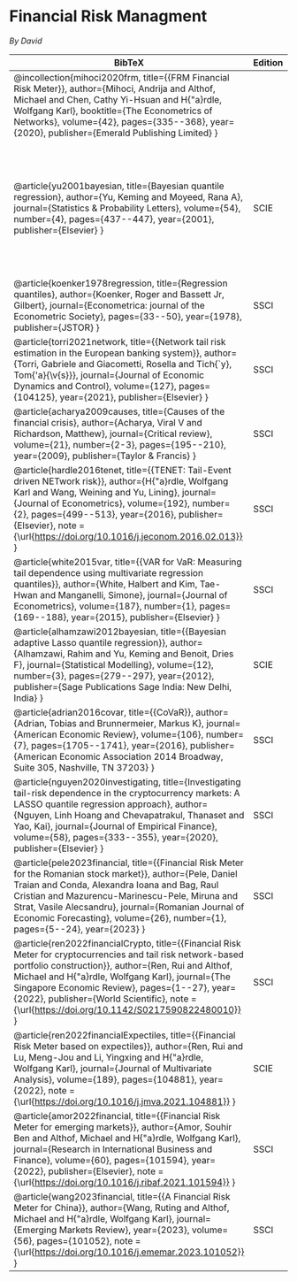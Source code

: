 # Financial Risk Managment 

*By David*



| BibTeX | Edition | Categories | Rank | Citation | Keyword |
| --- | --- | --- | --- | --- | --- |
| @incollection{mihoci2020frm, title={{FRM Financial Risk Meter}}, author={Mihoci, Andrija and Althof, Michael and Chen, Cathy Yi-Hsuan and H{\"a}rdle, Wolfgang Karl}, booktitle={The Econometrics of Networks}, volume={42}, pages={335--368}, year={2020}, publisher={Emerald Publishing Limited} } |  |  |  | 31 | Financial Risk Meter |
| @article{yu2001bayesian, title={Bayesian quantile regression}, author={Yu, Keming and Moyeed, Rana A}, journal={Statistics \& Probability Letters}, volume={54}, number={4}, pages={437--447}, year={2001}, publisher={Elsevier} } | SCIE | STATISTICS & PROBABILITY | 105/125, 84% | 1125 | Asymmetric Laplace Distribution, Bayesian Inference, Markov Chain Monte Carlo Methods, Quantile Regression |
| @article{koenker1978regression, title={Regression quantiles}, author={Koenker, Roger and Bassett Jr, Gilbert}, journal={Econometrica: journal of the Econometric Society}, pages={33--50}, year={1978}, publisher={JSTOR} } | SSCI | ECONOMICS | 33/381, 8.66% | 19671 | Quantile Regression |
| @article{torri2021network, title={{Network tail risk estimation in the European banking system}}, author={Torri, Gabriele and Giacometti, Rosella and Tich{\`y}, Tom{\'a}{\v{s}}}, journal={Journal of Economic Dynamics and Control}, volume={127}, pages={104125}, year={2021}, publisher={Elsevier} } | SSCI | ECONOMICS | 207/380, 54.47% | 21 | Tail Event |
| @article{acharya2009causes, title={Causes of the financial crisis}, author={Acharya, Viral V and Richardson, Matthew}, journal={Critical review}, volume={21}, number={2-3}, pages={195--210}, year={2009}, publisher={Taylor \& Francis} } | SSCI | POLITICAL SCIENCE | 208/315, 66.03% | 828 | Financial Crisis |
| @article{hardle2016tenet, title={{TENET: Tail-Event driven NETwork risk}}, author={H{\"a}rdle, Wolfgang Karl and Wang, Weining and Yu, Lining}, journal={Journal of Econometrics}, volume={192}, number={2}, pages={499--513}, year={2016}, publisher={Elsevier}, note = {\url{https://doi.org/10.1016/j.jeconom.2016.02.013}} } | SSCI | ECONOMICS | 35/380, 9.21% | 355 | Adjacency Matrix, Tail Event |
| @article{white2015var, title={{VAR for VaR: Measuring tail dependence using multivariate regression quantiles}}, author={White, Halbert and Kim, Tae-Hwan and Manganelli, Simone}, journal={Journal of Econometrics}, volume={187}, number={1}, pages={169--188}, year={2015}, publisher={Elsevier} } | SSCI | ECONOMICS | 35/380, 9.21% | 378 | Value at Risk |
| @article{alhamzawi2012bayesian, title={{Bayesian adaptive Lasso quantile regression}}, author={Alhamzawi, Rahim and Yu, Keming and Benoit, Dries F}, journal={Statistical Modelling}, volume={12}, number={3}, pages={279--297}, year={2012}, publisher={Sage Publications Sage India: New Delhi, India} } | SCIE | STATISTICS & PROBABILITY | 104/164, 63.41% | 182 | LASSO, Quantile Regression |
| @article{adrian2016covar, title={{CoVaR}}, author={Adrian, Tobias and Brunnermeier, Markus K}, journal={American Economic Review}, volume={106}, number={7}, pages={1705--1741}, year={2016}, publisher={American Economic Association 2014 Broadway, Suite 305, Nashville, TN 37203} } | SSCI | ECONOMICS | 4/380, 1.05% | 4253 | CoVaR |
| @article{nguyen2020investigating, title={Investigating tail-risk dependence in the cryptocurrency markets: A LASSO quantile regression approach}, author={Nguyen, Linh Hoang and Chevapatrakul, Thanaset and Yao, Kai}, journal={Journal of Empirical Finance}, volume={58}, pages={333--355}, year={2020}, publisher={Elsevier} } | SSCI | BUSINESS FINANCE | 57/111, 51.35% | 55 | LASSO, Quantile Regression |
| @article{pele2023financial, title={{Financial Risk Meter for the Romanian stock market}}, author={Pele, Daniel Traian and Conda, Alexandra Ioana and Bag, Raul Cristian and Mazurencu-Marinescu-Pele, Miruna and Strat, Vasile Alecsandru}, journal={Romanian Journal of Economic Forecasting}, volume={26}, number={1}, pages={5--24}, year={2023} } | SSCI | ECONOMICS | 315/380, 82.89% | 0 | Financial Risk Meter |
| @article{ren2022financialCrypto, title={{Financial Risk Meter for cryptocurrencies and tail risk network-based portfolio construction}}, author={Ren, Rui and Althof, Michael and H{\"a}rdle, Wolfgang Karl}, journal={The Singapore Economic Review}, pages={1--27}, year={2022}, publisher={World Scientific}, note = {\url{https://doi.org/10.1142/S0217590822480010}} } | SSCI | ECONOMICS | 221/380, 58.16% | 1 | Financial Risk Meter |
| @article{ren2022financialExpectiles, title={{Financial Risk Meter based on expectiles}}, author={Ren, Rui and Lu, Meng-Jou and Li, Yingxing and H{\"a}rdle, Wolfgang Karl}, journal={Journal of Multivariate Analysis}, volume={189}, pages={104881}, year={2022}, note = {\url{https://doi.org/10.1016/j.jmva.2021.104881}} } | SCIE | STATISTICS & PROBABILITY | 54/125, 43.2% | 2 | Financial Risk Meter |
| @article{amor2022financial, title={{Financial Risk Meter for emerging markets}}, author={Amor, Souhir Ben and Althof, Michael and H{\"a}rdle, Wolfgang Karl}, journal={Research in International Business and Finance}, volume={60}, pages={101594}, year={2022}, publisher={Elsevier}, note = {\url{https://doi.org/10.1016/j.ribaf.2021.101594}} } | SSCI | BUSINESS FINANCE | 9/111, 8.11% | 12 | Financial Risk Meter |
| @article{wang2023financial, title={{A Financial Risk Meter for China}}, author={Wang, Ruting and Althof, Michael and H{\"a}rdle, Wolfgang Karl}, journal={Emerging Markets Review}, year={2023}, volume={56}, pages={101052}, note = {\url{https://doi.org/10.1016/j.ememar.2023.101052}} } | SSCI | BUSINESS FINANCE | 20/111, 18.02%

